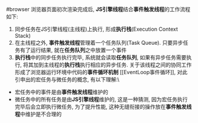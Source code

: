 #browser 
浏览器页面初次渲染完成后, **JS引擎线程**结合**事件触发线程**的工作流程如下:
1. 同步任务在JS引擎线程(主线程)上执行, 形成**执行栈**(Execution Context Stack)
2. 在主线程之外, **事件触发线程**管理着一个任务队列(Task Queue). 只要异步任务有了运行结果, 就在**任务队列**之中放置一个事件
3. **执行栈**中的同步任务执行完毕, 系统就会读取**任务队列**, 如果有异步任务需要执行, 将其加到主线程的**执行栈**执行相应的异步任务.
关于该线程之间的协同工作形成了浏览器运行环境中代码的**事件循环机制** [[EventLoop事件循环]], 对此引申出的宏任务与微任务的概念, 有以下理解:\
- 宏任务中的事件是由**事件触发线程**维护的
- 微任务中的所有任务是由**JS引擎线程**维护的, 这是一种猜测, 因为宏任务执行完毕后会立即执行微任务, 为了提升性能, 这种无缝衔接的操作放在**事件触发线程**中维护是不合理的
